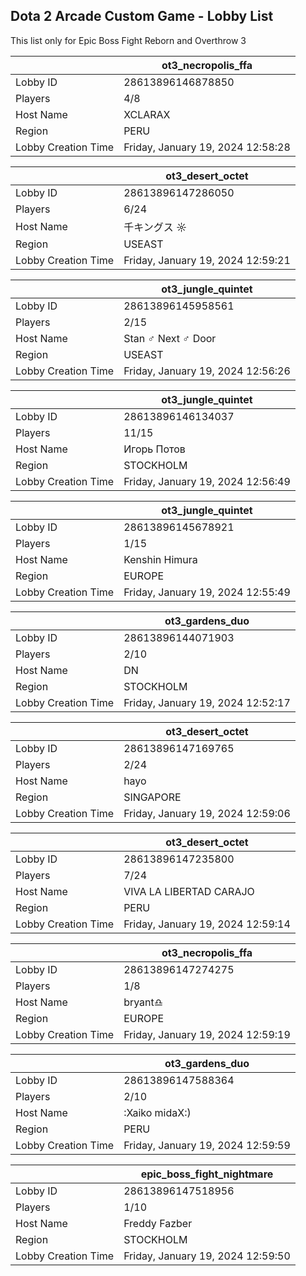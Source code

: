 ## Dota 2 Arcade Custom Game - Lobby List

This list only for Epic Boss Fight Reborn and Overthrow 3

|  | ot3_necropolis_ffa |
| ------ | ------ |
| Lobby ID | 28613896146878850 |
| Players | 4/8 |
| Host Name | XCLARAX |
| Region | PERU |
| Lobby Creation Time | Friday, January 19, 2024 12:58:28 |


|  | ot3_desert_octet |
| ------ | ------ |
| Lobby ID | 28613896147286050 |
| Players | 6/24 |
| Host Name | 千キングス ☼ |
| Region | USEAST |
| Lobby Creation Time | Friday, January 19, 2024 12:59:21 |


|  | ot3_jungle_quintet |
| ------ | ------ |
| Lobby ID | 28613896145958561 |
| Players | 2/15 |
| Host Name | Stan ♂ Next ♂ Door |
| Region | USEAST |
| Lobby Creation Time | Friday, January 19, 2024 12:56:26 |


|  | ot3_jungle_quintet |
| ------ | ------ |
| Lobby ID | 28613896146134037 |
| Players | 11/15 |
| Host Name | Игорь Потов |
| Region | STOCKHOLM |
| Lobby Creation Time | Friday, January 19, 2024 12:56:49 |


|  | ot3_jungle_quintet |
| ------ | ------ |
| Lobby ID | 28613896145678921 |
| Players | 1/15 |
| Host Name | Kenshin Himura |
| Region | EUROPE |
| Lobby Creation Time | Friday, January 19, 2024 12:55:49 |


|  | ot3_gardens_duo |
| ------ | ------ |
| Lobby ID | 28613896144071903 |
| Players | 2/10 |
| Host Name | DN |
| Region | STOCKHOLM |
| Lobby Creation Time | Friday, January 19, 2024 12:52:17 |


|  | ot3_desert_octet |
| ------ | ------ |
| Lobby ID | 28613896147169765 |
| Players | 2/24 |
| Host Name | hayo |
| Region | SINGAPORE |
| Lobby Creation Time | Friday, January 19, 2024 12:59:06 |


|  | ot3_desert_octet |
| ------ | ------ |
| Lobby ID | 28613896147235800 |
| Players | 7/24 |
| Host Name | VIVA LA LIBERTAD CARAJO |
| Region | PERU |
| Lobby Creation Time | Friday, January 19, 2024 12:59:14 |


|  | ot3_necropolis_ffa |
| ------ | ------ |
| Lobby ID | 28613896147274275 |
| Players | 1/8 |
| Host Name | bryant♎ |
| Region | EUROPE |
| Lobby Creation Time | Friday, January 19, 2024 12:59:19 |


|  | ot3_gardens_duo |
| ------ | ------ |
| Lobby ID | 28613896147588364 |
| Players | 2/10 |
| Host Name | :Xaiko midaX:) |
| Region | PERU |
| Lobby Creation Time | Friday, January 19, 2024 12:59:59 |


|  | epic_boss_fight_nightmare |
| ------ | ------ |
| Lobby ID | 28613896147518956 |
| Players | 1/10 |
| Host Name | Freddy Fazber |
| Region | STOCKHOLM |
| Lobby Creation Time | Friday, January 19, 2024 12:59:50 |


